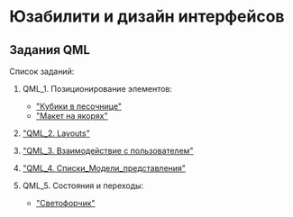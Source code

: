 # Юзабилити и дизайн интерфейсов

## Задания QML

Список заданий:

1. QML_1. Позиционирование элементов:

    * ["Кубики в песочнице"](QML_1_1/)
    * ["Макет на якорях"](QML_1_2/)

2. ["QML_2. Layouts"](QML_2/)
3. ["QML_3. Взаимодействие с пользователем"](QML_3/)
4. ["QML_4. Списки_Модели_представления"](QML_4/)
5. QML_5. Состояния и переходы:

    * ["Светофорчик"](QML_5_1/)